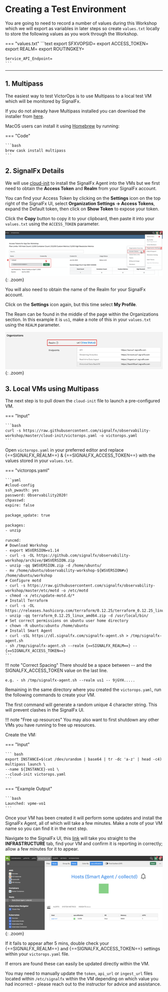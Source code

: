 # Creating a Test Environment

You are going to need to record a number of values during this Workshop which we will export as variables in later steps so create `values.txt` locally to store the following values as you work through the Workshop.

=== "values.txt"
    ```text
    export SFXVOPSID=
    export ACCESS_TOKEN=
    export REALM=
    export ROUTINGKEY=

    Service_API_Endpoint=
    ```

---

## 1. Multipass

The easiest way to test VictorOps is to use Multipass to a local test VM which will be monitored by SignalFx.

If you do not already have Multipass installed you can download the installer from [here](https://multipass.run/).

MacOS users can install it using [Homebrew](https://brew.sh/) by running:

=== "Code"

    ```bash
    brew cask install multipass
    ```

## 2. SignalFx Details

We will use [cloud-init](https://cloudinit.readthedocs.io/en/latest/) to install the SignalFx Agent into the VMs but we first need to obtain the **Access Token** and **Realm** from your SignalFx account.

You can find your Access Token by clicking on the **Settings** icon on the top right of the SignalFx UI, select **Organization Settings → Access Tokens**, expand the Default token, then click on **Show Token** to expose your token.

Click the **Copy** button to copy it to your clipboard, then paste it into your `values.txt` using the `ACCESS_TOKEN` parameter.

![Access Token](../../images/victorops/m7-access-token.png){: .zoom}

You will also need to obtain the name of the Realm for your SignalFx account.

Click on the **Settings** icon again, but this time select **My Profile**.

The Ream can be found in the middle of the page within the Organizations section.  In this example it is `us1`, make a note of this in your `values.txt` using the `REALM` parameter.

![Realm](../../images/victorops/m7-realm.png){: .zoom}

## 3. Local VMs using Multipass

The next step is to pull down the `cloud-init` file to launch a pre-configured VM.

=== "Input"

    ```bash
    curl -s https://raw.githubusercontent.com/signalfx/observability-workshop/master/cloud-init/victorops.yaml -o victorops.yaml
    ```

Open `victorops.yaml` in your preferred editor and replace {==SIGNALFX_REALM==} & {==SIGNALFX_ACCESS_TOKEN==} with the values stored in your `values.txt`.

=== "victorops.yaml"

    ```yaml
    #cloud-config
    ssh_pwauth: yes
    password: Observability2020!
    chpasswd:
    expire: false

    package_update: true

    packages:
    - unzip

    runcmd:
    # Download Workshop
    - export WSVERSION=v1.14
    - curl -s -OL https://github.com/signalfx/observability-workshop/archive/$WSVERSION.zip
    - unzip -qq $WSVERSION.zip -d /home/ubuntu/
    - mv /home/ubuntu/observability-workshop-${WSVERSION#v} /home/ubuntu/workshop
    # Configure motd
    - curl -s https://raw.githubusercontent.com/signalfx/observability-workshop/master/etc/motd -o /etc/motd
    - chmod -x /etc/update-motd.d/*
    # Install Terraform
    - curl -s -OL https://releases.hashicorp.com/terraform/0.12.25/terraform_0.12.25_linux_amd64.zip
    - unzip -qq terraform_0.12.25_linux_amd64.zip -d /usr/local/bin/
    # Set correct permissions on ubuntu user home directory
    - chown -R ubuntu:ubuntu /home/ubuntu
    # Install Smart Agent
    - curl -sSL https://dl.signalfx.com/signalfx-agent.sh > /tmp/signalfx-agent.sh
    - sh /tmp/signalfx-agent.sh --realm {==SIGNALFX_REALM==} -- {==SIGNALFX_ACCESS_TOKEN==}
    ```

!!! note "Correct Spacing"
    There should be a space between -- and the SIGNALFX_ACCESS_TOKEN value on the last line.

    e.g. - sh /tmp/signalfx-agent.sh --realm us1 -- 9jGYH.....

Remaining in the same directory where you created the `victorops.yaml`, run the following commands to create your VM.

The first command will generate a random unique 4 character string. This will prevent clashes in the SignalFx UI.

!!! note "Free up resources"
    You may also want to first shutdown any other VMs you  have running to free up resources.

Create the VM:

=== "Input"

    ``` bash
    export INSTANCE=$(cat /dev/urandom | base64 | tr -dc 'a-z' | head -c4)
    multipass launch \
    --name ${INSTANCE}-vo1 \
    --cloud-init victorops.yaml
    ```

=== "Example Output"

    ```bash
    Launched: vpme-vo1
    ```

Once your VM has been created it will perform some updates and install the SignalFx Agent, all of which will take a few minutes. Make a note of your VM name so you can find it in the next step.

Navigate to the SignalFx UI, this [link](https://app.us1.signalfx.com/#/navigator/EPNXccRAwAA/collectd%20hosts?colorBy=collectd.cpu.utilization&outlierStrategy=off)  will take you straight to the **INFRASTRUCTURE** tab, find your VM and confirm it is reporting in correctly; allow a few minutes for it to appear.

![Infrastructure](../../images/victorops/sfx-infrastructure.png){: .zoom}

If it fails to appear after 5 mins, double check your {==SIGNALFX_REALM==} and {==SIGNALFX_ACCESS_TOKEN==} settings within your `victorops.yaml` file.

If errors are found these can easily be updated directly within the VM.

You may need to manually update the `token`, `api_url` or `ingest_url` files located within `/etc/signalfx` within the VM depending on which value you had incorrect - please reach out to the instructor for advice and assistance.
